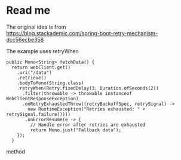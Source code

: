 # Read me

The original idea is from  
https://blog.stackademic.com/spring-boot-retry-mechanism-dcc56ecbe358

The example uses retryWhen

```
public Mono<String> fetchData() {
  return webClient.get()
    .uri("/data")
    .retrieve()
    .bodyToMono(String.class)
    .retryWhen(Retry.fixedDelay(3, Duration.ofSeconds(2))
      .filter(throwable -> throwable instanceof WebClientResponseException)
      .onRetryExhaustedThrow((retryBackoffSpec, retrySignal) ->
        new RuntimeException("Retries exhausted: " + retrySignal.failure())))
       .onErrorResume(e -> {
         // Handle error after retries are exhausted
         return Mono.just("Fallback data");
    });
  }
``` 

method
